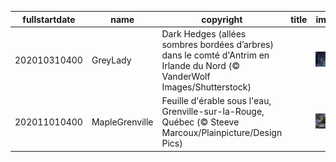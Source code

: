 |fullstartdate|name|copyright|title|image|
|--|--|--|--|--|
202010310400|GreyLady|Dark Hedges (allées sombres bordées d’arbres) dans le comté d'Antrim en Irlande du Nord (© VanderWolf Images/Shutterstock)||![](/fr-CA/2020/11/202010310400GreyLady.jpg)|
202011010400|MapleGrenville|Feuille d'érable sous l'eau, Grenville-sur-la-Rouge, Québec (© Steeve Marcoux/Plainpicture/Design Pics)||![](/fr-CA/2020/11/202011010400MapleGrenville.jpg)|
